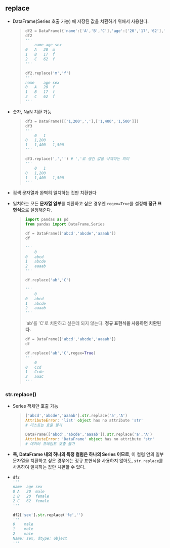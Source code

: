 ## replace

- DataFrame(Series 호출 가능) 에 저장된 값을 치환하기 위해서 사용한다.

  > ```python
  > df2 = DataFrame({'name':['A','B','C'],'age':['20','17','62'],'sex':['m','f','f']})
  > df2
  > '''
  > 	name age sex
  > 0	A	20	m
  > 1	B	17	f
  > 2	C	62	f
  > '''
  > 
  > df2.replace('m','f')
  > '''
  > name	age	sex
  > 0	A	20	f
  > 1	B	17	f
  > 2	C	62	f
  > '''
  > ```

- 숫자, NaN 치환 가능
  
  > ```python
  > df3 = DataFrame([['1,200',','],['1,400','1,500']])
  > df3
  > '''
  > 	0	1
  > 0	1,200	,
  > 1	1,400	1,500
  > '''
  > 
  > df3.replace(',','') # ','로 생긴 값을 삭제하는 의미
  > '''
  > 	0	1
  > 0	1,200	
  > 1	1,400	1,500
  > '''
  > ```
  
- 검색 문자열과 완벽히 일치하는 것만 치환한다

- 일치하는 모든 **문자열 일부**를 치환하고 싶은 경우엔 `regex=True`를 설정해 **정규 표현식**으로 설정해준다.

  > ```python
  > import pandas as pd
  > from pandas import DataFrame,Series
  > 
  > df = DataFrame(['abcd','abcde','aaaab'])
  > df
  > 
  > '''
  > 	0
  > 0	abcd
  > 1	abcde
  > 2	aaaab
  > '''
  > 
  > df.replace('ab','C')
  > 
  > '''
  > 	0
  > 0	abcd
  > 1	abcde
  > 2	aaaab
  > '''
  > ```
  >
  > 'ab'를 'C'로 치환하고 싶은데 되지 않는다. **정규 표현식을 사용하면 치환된다.**
  >
  > ```python
  > df = DataFrame(['abcd','abcde','aaaab'])
  > df
  > 
  > df.replace('ab','C',regex=True)
  > '''
  > 	0
  > 0	Ccd
  > 1	Ccde
  > 2	aaaC
  > '''
  > ```



### str.replace()

- Series 객체만 호출 가능

  > ```python
  > ['abcd','abcde','aaaab'].str.replace('a','A')
  > AttributeError: 'list' object has no attribute 'str'
  > # 리스트는 호출 불가
  > 
  > DataFrame(['abcd','abcde','aaaab']).str.replace('a','A')
  > AttributeError: 'DataFrame' object has no attribute 'str'
  > # 데이터 프레임도 호출 불가
  > ```

- **즉, DataFrame 내의 하나의 특정 컬럼은 하나의 Series 이므로**, 이 컬럼 안의 일부 문자열을 치환하고 싶은 경우에는 정규 표현식을 사용하지 않아도, `str.replace`를 사용하여 일치하는 값만 치환할 수 있다.

- ```python
  df2
  '''
  name	age	sex
  0	A	20	male
  1	B	20	female
  2	C	62	female
  '''
  
  df2['sex'].str.replace('fe','')
  '''
  0    male
  1    male
  2    male
  Name: sex, dtype: object
  '''
  ```
